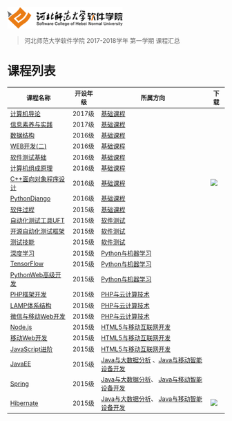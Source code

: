 <img src="./image/logo.png" height="50" /> 

> 河北师范大学软件学院 2017-2018学年 第一学期 课程汇总


# 课程列表

|课程名称|开设年级|所属方向|下载|
|-------|-------|-------|-------|
|[计算机导论](https://github.com/edu2act/2017-2018_1st_ComputerIntroduction)|2017级|[基础课程](./基础课程/)| |
|[信息素养与实践](https://github.com/edu2act/2017-2018_1st_Informationliteracy1)|2017级|[基础课程](./基础课程/)| |
|[数据结构](https://github.com/edu2act/2017-2018_1st_DataStructure)|2016级|[基础课程](./基础课程/)| |
|[WEB开发(二)](https://github.com/edu2act/2017-2018_1st_web2)|2016级|[基础课程](./基础课程/)| |
|[软件测试基础](https://github.com/edu2act/2017-2018_1st_Foundation-Software-Tesing)|2016级|[基础课程](./基础课程/)| |
|[计算机组成原理](https://github.com/edu2act/2017-2018_1st_ComputerOrganization)|2016级|[基础课程](./基础课程/)| |
|[C++面向对象程序设计](https://github.com/edu2act/course-cpp/tree/2017-2018-1st)|2016级|[基础课程](./基础课程/)|[![](https://img.shields.io/badge/term-2017--2018--1st-green.svg)](https://github.com/edu2act/course-cpp/releases/tag/2017-2018-1st)|
|[PythonDjango](https://github.com/edu2act/2017-2018_1st_PythonDjango)|2016级|[基础课程](./基础课程/)| |
|[软件过程](https://github.com/edu2act/2017-2018_1st_softwarprocess)|2015级|[基础课程](./基础课程/)| |
|[自动化测试工具UFT](https://github.com/edu2act/2017-2018_1st_UFT)|2015级|[软件测试](./软件测试/)| |
|[开源自动化测试框架](https://github.com/edu2act/2017-2018_1st_WebDriver)|2015级|[软件测试](./软件测试/)| |
|[测试技能](https://github.com/edu2act/2017-2018_1st_Testing-technique)|2015级|[软件测试](./软件测试/)| |
|[深度学习](https://github.com/edu2act/2017-2018_1st_DeepLearning)|2015级|[Python与机器学习](./Python与机器学习/)| |
|[TensorFlow](https://github.com/edu2act/2017-2018_1st_TensorFlow)|2015级|[Python与机器学习](./Python与机器学习/)| |
|[PythonWeb高级开发](https://github.com/edu2act/2017-2018_1st_Python_Web)|2015级|[Python与机器学习](./Python与机器学习/)| |
|[PHP框架开发](https://github.com/edu2act/2017-2018_1st_PHP-Framework-Development)|2015级|[PHP与云计算技术](./PHP与云计算技术/)| |
|[LAMP体系结构](https://github.com/edu2act/2017-2018_1st_LAMP)|2015级|[PHP与云计算技术](./PHP与云计算技术/)| |
|[微信与移动Web开发](https://github.com/edu2act/2017-2018_1st_Wechat_Web_Programming)|2015级|[PHP与云计算技术](./PHP与云计算技术/)| |
|[Node.js](https://github.com/edu2act/2017-2018_1st_node.js)|2015级|[HTML5与移动互联网开发](./HTML5与移动互联网开发)| |
|[移动Web开发](https://github.com/edu2act/2017-2018_1st_MobileWeb)|2015级|[HTML5与移动互联网开发](./HTML5与移动互联网开发)| |
|[JavaScript进阶](https://github.com/edu2act/2017-2018_1st_JavaScript-Advanced)|2015级|[HTML5与移动互联网开发](./HTML5与移动互联网开发)| |
|[JavaEE](https://github.com/edu2act/2017-2018_1st_JavaEE)|2015级|[Java与大数据分析](./Java与大数据分析/) 、[Java与移动智能设备开发](./Java与移动智能设备开发)| |
|[Spring](https://github.com/edu2act/2017-2018_1st_Spring)|2015级|[Java与大数据分析](./Java与大数据分析/)、 [Java与移动智能设备开发](./Java与移动智能设备开发)| |
|[Hibernate](https://github.com/edu2act/course-hibernate/tree/2017-2018-1st)|2015级|[Java与大数据分析](./Java与大数据分析/)、 [Java与移动智能设备开发](./Java与移动智能设备开发)|[![](https://img.shields.io/badge/term-2017--2018--1st-green.svg)](https://github.com/edu2act/course-hibernate/releases/tag/2017-2018-1st)|



<!--
- Java与大数据分析
- HTML5与移动互联网开发
- Java与移动智能设备开发
- PHP与云计算技术
- Python与机器学习
- 软件测试
-->